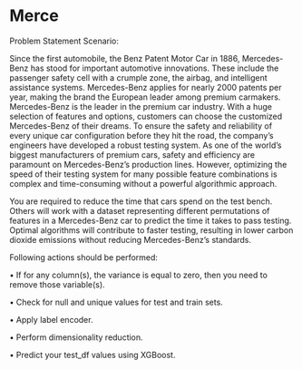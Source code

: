# Merce
Problem Statement Scenario:

Since the first automobile, the Benz Patent Motor Car in 1886, Mercedes-Benz has stood for important automotive innovations. These include the passenger safety cell with a crumple zone, the airbag, and intelligent
assistance systems. Mercedes-Benz applies for nearly 2000 patents per year, making the brand the European leader among premium carmakers. Mercedes-Benz is the leader in the premium car industry. With a huge
selection of features and options, customers can choose the customized Mercedes-Benz of their dreams. To ensure the safety and reliability of every unique car configuration before they hit the road, the company’s
engineers have developed a robust testing system. As one of the world’s biggest manufacturers of premium cars, safety and efficiency are paramount on Mercedes-Benz’s production lines. However, optimizing the speed
of their testing system for many possible feature combinations is complex and time-consuming without a powerful algorithmic approach.

You are required to reduce the time that cars spend on the test bench. Others will work with a dataset representing different permutations of features in a Mercedes-Benz car to predict the time it takes to pass
testing. Optimal algorithms will contribute to faster testing, resulting in lower carbon dioxide emissions without reducing Mercedes-Benz’s standards.

Following actions should be performed:

• If for any column(s), the variance is equal to zero, then you need to remove those variable(s).

• Check for null and unique values for test and train sets.

• Apply label encoder.

• Perform dimensionality reduction.

• Predict your test_df values using XGBoost.
